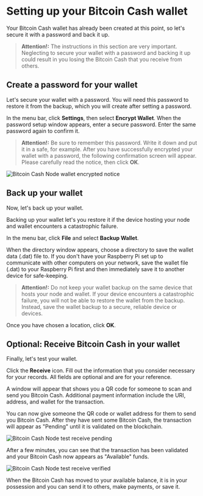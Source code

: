 # Setting up your Bitcoin Cash wallet

Your Bitcoin Cash wallet has already been created at this point, so let's secure it with a password and back it up.

> **Attention!:** The instructions in this section are very important. Neglecting to secure your wallet with a password and backing it up could result in you losing the Bitcoin Cash that you receive from others.

## Create a password for your wallet

Let's secure your wallet with a password. You will need this password to restore it from the backup, which you will create after setting a password.

In the menu bar, click **Settings**, then select **Encrypt Wallet**. When the password setup window appears, enter a secure password. Enter the same password again to confirm it.

> **Attention!:** Be sure to remember this password. Write it down and put it in a safe, for example.
After you have successfully encrypted your wallet with a password, the following confirmation screen will appear. Please carefully read the notice, then click **OK**.

![Bitcoin Cash Node wallet encrypted notice](https://github.com/josh-wong/bitcoin-cash-node-on-raspberry-pi/blob/main/docs/assets/screenshots/bitcoin_cash_node_wallet_encrypted_notice.png?raw=true)

## Back up your wallet

Now, let's back up your wallet. 

Backing up your wallet let's you restore it if the device hosting your node and wallet encounters a catastrophic failure.

In the menu bar, click **File** and select **Backup Wallet**. 

When the directory window appears, choose a directory to save the wallet data (.dat) file to. If you don't have your Raspberry Pi set up to communicate with other computers on your network, save the wallet file (.dat) to your Raspberry Pi first and then immediately save it to another device for safe-keeping.

> **Attention!:** Do not keep your wallet backup on the same device that hosts your node and wallet. If your device encounters a catastrophic failure, you will not be able to restore the wallet from the backup. Instead, save the wallet backup to a secure, reliable device or devices.

Once you have chosen a location, click **OK**.

## Optional: Receive Bitcoin Cash in your wallet

Finally, let's test your wallet.

Click the **Receive** icon. Fill out the information that you consider necessary for your records. All fields are optional and are for your reference.

A window will appear that shows you a QR code for someone to scan and send you Bitcoin Cash. Additional payment information include the URI, address, and wallet for the transaction.

You can now give someone the QR code or wallet address for them to send you Bitcoin Cash. After they have sent some Bitcoin Cash, the transaction will appear as "Pending" until it is validated on the blockchain.

![Bitcoin Cash Node test receive pending](https://github.com/josh-wong/bitcoin-cash-node-on-raspberry-pi/blob/main/docs/assets/screenshots/bitcoin_cash_node_test_receive_pending.png?raw=true)

After a few minutes, you can see that the transaction has been validated and your Bitcoin Cash now appears as "Available" funds.

![Bitcoin Cash Node test receive verified](https://github.com/josh-wong/bitcoin-cash-node-on-raspberry-pi/blob/main/docs/assets/screenshots/bitcoin_cash_node_test_receive_verified.png?raw=true)

When the Bitcoin Cash has moved to your available balance, it is in your possession and you can send it to others, make payments, or save it.